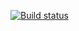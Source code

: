 [![Build status](https://ci.appveyor.com/api/projects/status/4iq30dp03l63i1xw/branch/master?svg=true)](https://ci.appveyor.com/project/IrinaNetology/patterns/branch/master)
